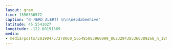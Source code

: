 ```yaml
---
layout: gram
time: 1556336572
caption: "🤓 NERD ALERT! 🤓\n\n#pdxbeehive"
latitude: 45.5541027
longitude: -122.60191369
media:
- media/posts/201904/57278060_565485083960099_8623294385360389268_n_18038221555125134.jpg
---
```

